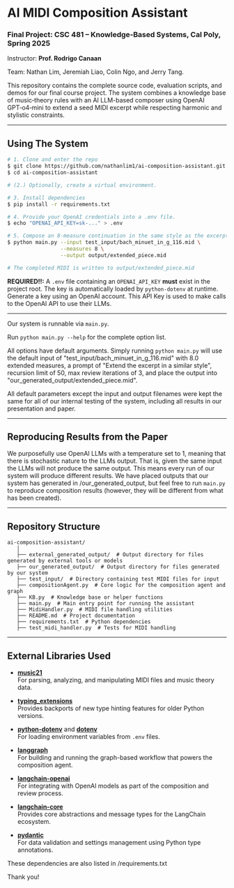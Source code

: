# AI MIDI Composition Assistant

### Final Project: CSC 481 – Knowledge‑Based Systems, Cal Poly, Spring 2025

Instructor: **Prof. Rodrigo Canaan**

Team: Nathan Lim, Jeremiah Liao, Colin Ngo, and Jerry Tang.

This repository contains the complete source code, evaluation scripts, and demos for our final course project. The system combines a knowledge base of music‑theory rules with an AI LLM-based composer using OpenAI GPT‑o4‑mini to extend a seed MIDI excerpt while respecting harmonic and stylistic constraints.

---

## Using The System

```bash
# 1. Clone and enter the repo
$ git clone https://github.com/nathanlim1/ai-composition-assistant.git
$ cd ai-composition-assistant

# (2.) Optionally, create a virtual environment.

# 3. Install dependencies
$ pip install -r requirements.txt

# 4. Provide your OpenAI credentials into a .env file.
$ echo "OPENAI_API_KEY=sk‑..." > .env

# 5. Compose an 8‑measure continuation in the same style as the excerpt
$ python main.py --input test_input/bach_minuet_in_g_116.mid \
                 --measures 8 \
                 --output output/extended_piece.mid

# The completed MIDI is written to output/extended_piece.mid
```

**REQUIRED!!:** A `.env` file containing an `OPENAI_API_KEY` **must** exist in the project root. The key is automatically loaded by `python‑dotenv` at runtime. Generate a key using an OpenAI account. This API Key is used to make calls to the OpenAI API to use their LLMs.

---

Our system is runnable via `main.py`.

Run `python main.py --help` for the complete option list.

All options have default arguments. Simply running `python main.py` will use the default input of "test_input/bach_minuet_in_g_116.mid" with 8.0 extended measures, a prompt of "Extend the excerpt in a similar style", recursion limit of 50, max review iterations of 3, and place the output into "our_generated_output/extended_piece.mid".

All default parameters except the input and output filenames were kept the same for all of our internal testing of the system, including all results in our presentation and paper.

---

## Reproducing Results from the Paper

We purposefully use OpenAI LLMs with a temperature set to 1, meaning that there is stochastic nature to the LLMs output. That is, given the same input the LLMs will not produce the same output. This means every run of our system will produce different results. We have placed outputs that our system has generated in /our_generated_output, but feel free to run `main.py` to reproduce composition results (however, they will be different from what has been created).

---

## Repository Structure

```
ai-composition-assistant/
   │
   ├── external_generated_output/  # Output directory for files generated by external tools or models
   ├── our_generated_output/  # Output directory for files generated by our system
   ├── test_input/  # Directory containing test MIDI files for input
   ├── compositionAgent.py  # Core logic for the composition agent and graph
   ├── KB.py  # Knowledge base or helper functions
   ├── main.py  # Main entry point for running the assistant
   ├── MidiHandler.py  # MIDI file handling utilities
   ├── README.md  # Project documentation
   ├── requirements.txt  # Python dependencies
   ├── test_midi_handler.py  # Tests for MIDI handling
```

---

## External Libraries Used

- **[music21](https://web.mit.edu/music21/)**  
  For parsing, analyzing, and manipulating MIDI files and music theory data.

- **[typing_extensions](https://pypi.org/project/typing-extensions/)**  
  Provides backports of new type hinting features for older Python versions.

- **[python-dotenv](https://pypi.org/project/python-dotenv/)** and **[dotenv](https://pypi.org/project/dotenv/)**  
  For loading environment variables from `.env` files.

- **[langgraph](https://github.com/langchain-ai/langgraph)**  
  For building and running the graph-based workflow that powers the composition agent.

- **[langchain-openai](https://github.com/langchain-ai/langchain)**  
  For integrating with OpenAI models as part of the composition and review process.

- **[langchain-core](https://github.com/langchain-ai/langchain)**  
  Provides core abstractions and message types for the LangChain ecosystem.

- **[pydantic](https://docs.pydantic.dev/)**  
  For data validation and settings management using Python type annotations.

These dependencies are also listed in /requirements.txt

Thank you!
